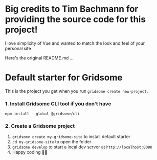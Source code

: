 # Big credits to Tim Bachmann for providing the source code for this project!

I love simplicity of Vue and wanted to match the look and feel of your personal site

Here's the original README.md ...

# Default starter for Gridsome

This is the project you get when you run `gridsome create new-project`.

### 1. Install Gridsome CLI tool if you don't have

`npm install --global @gridsome/cli`

### 2. Create a Gridsome project

1. `gridsome create my-gridsome-site` to install default starter
2. `cd my-gridsome-site` to open the folder
3. `gridsome develop` to start a local dev server at `http://localhost:8080`
4. Happy coding 🎉🙌
